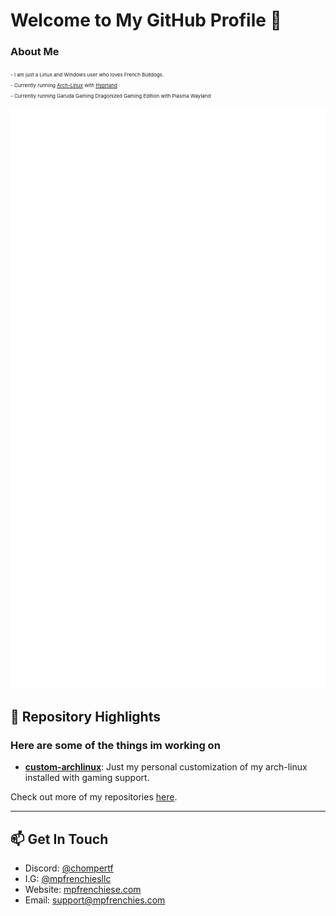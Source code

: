 <h1>Welcome to My GitHub Profile 👋</h1>

### About Me
<span style="font-size:8px;">- I am just a Linux and Windows user who loves French Bulldogs.</span><br />
<span style="font-size:8px;">- Currently running <a href="https://archlinux.org/">Arch-Linux</a> with <a href="https://hyprland.org/">Hyprland</a></span><br />
<span style="font-size:8px;">- Currently running Garuda Gaming Dragonized Gaming Edition with Plasma Wayland</span>

![Metrics](/github-metrics.svg)

<!--
<div style="display: flex; flex-direction: row;">

  [![Profile Summary](https://github-profile-summary-cards.vercel.app/api/cards/profile-details?username=cannomaly&hide_border=true&bg_color=00000000)](https://github.com/vn7n24fzkq/github-profile-summary-cards)

  
  <a href="https://github.com/cannomaly/github-readme-stats">
    <img src="https://github-readme-stats.vercel.app/api?username=cannomaly&theme=ambient_gradient&show_icons=true&hide_border=true&bg_color=00000000" />
  </a>

  <a href="https://github.com/cannomaly/github-readme-stats">
    <img src="https://github-readme-streak-stats.herokuapp.com/?user=cannomaly&theme=ambient_gradient&hide_border=true&layout=compact&langs_count=8&bg_color=00000000" />
  </a>

  <a href="https://github.com/cannomaly/github-readme-stats">
    <img src="https://github-readme-stats.vercel.app/api/top-langs/?username=cannomaly&theme=ambient_gradient&hide_border=true&layout=compact&bg_color=00000000" />
  </a>

</div>
-->

## 🚀 Repository Highlights

<h3>Here are some of the things im working on</h3>

- [**custom-archlinux**](https://github.com/cannomaly/custom-archlinux): Just my personal customization of my arch-linux installed with gaming support.

Check out more of my repositories [here](https://github.com/cannomaly?tab=repositories).

---

## 📫 Get In Touch

- Discord: [@chompertf](https://discord.gg/aVyAwTS3eN)
- I.G: [@mpfrenchiesllc](https://www.instagram.com/mpfrenchiesllc/)
- Website: [mpfrenchiese.com](http://www.mpfrenchies.com)
- Email: support@mpfrenchies.com
